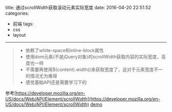title: 通过scrollWidth获取滚动元素实际宽度
date: 2016-04-20 22:51:52
categories:
- 前端
tags:
- css
- layout
---

> * 依赖了white-space和inline-block属性
> * 使用dom元素(不是jQuery对象)的scrollWidth获取内容的实际宽度，高度也一样
> * 不需要再使用$(content).width()来获取宽度了，这对于元素宽度不一的情况尤为难得
> * 感觉基础API还是需要学习下的


参考[https://developer.mozilla.org/en-US/docs/Web/API/Element/scrollWidth](https://developer.mozilla.org/en-US/docs/Web/API/Element/scrollWidth)
[demo](/demos/horizontal-unordered-list.html)